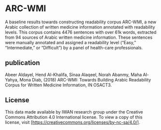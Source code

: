 # ARC-WMI

A baseline results towards constructing readability corpus ARC-WMI, a new Arabic collection of written medicine information annotated with readability levels. 
This corpus contains 4476 sentences with over 61k words, extracted from 94 sources of Arabic written medicine information. These sentences were manually annotated and assigned a readability level (“Easy,” “Intermediate,” or “Difficult”) by a panel of health-care professionals.

## publication
Abeer Aldayel, Hend Al-Khalifa, Sinaa Alaqeel, Norah Abanmy, Maha Al-Yahya, Mona Diab, (2018) ARC-WMI: Towards Building Arabic Readability Corpus for Written Medicine Information, IN OSACT3. 
 
## License

This data made available by IWAN research group under the Creative Commons Attribution 4.0 International license.
To view a copy of this license, visit [https://creativecommons.org/licenses/by-nc-sa/4.0/].
